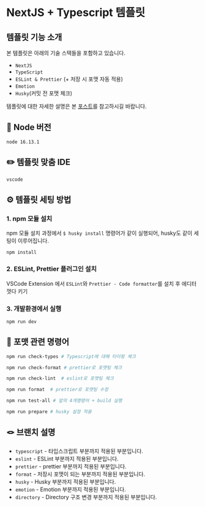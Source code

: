 # NextJS + Typescript 템플릿

## 템플릿 기능 소개

본 템플릿은 아래의 기술 스택들을 포함하고 있습니다.

- `NextJS`
- `TypeScript`
- `ESLint & Prettier` (+ 저장 시 포맷 자동 적용)
- `Emotion`
- `Husky`(커밋 전 포맷 체크)

템플릿에 대한 자세한 설명은 본 [포스트](https://velog.io/@seungchan__y/NextJS-Typescript-Template)를 참고하시길 바랍니다.

## 🍏 Node 버전

`node 16.13.1`

## ✏️ 템플릿 맞춤 IDE

`vscode`

## ⚙️ 템플릿 세팅 방법

### 1. npm 모듈 설치

npm 모듈 설치 과정에서 `$ husky install` 명령어가 같이 실행되어, husky도 같이 세팅이 이루어집니다.

```tsx
npm install
```

### 2. ESLint, Prettier 플러그인 설치

VSCode Extension 에서 `ESLint`와 `Prettier - Code formatter`를 설치 후 에디터 껏다 키기

### 3. 개발환경에서 실행

```tsx
npm run dev
```

## 🧾 포맷 관련 명령어

```bash
npm run check-types # Typescript에 대해 타이핑 체크

npm run check-format # prettier로 포맷팅 체크

npm run check-lint  # eslint로 포맷팅 체크

npm run format  # prettier로 포맷팅 수정

npm run test-all # 앞의 4개명령어 + build 실행

npm run prepare # husky 설정 적용
```

## 🪢 브랜치 설명

- `typescript` - 타입스크립트 부분까지 적용된 부분입니다.
- `eslint` - ESLint 부분까지 적용된 부분입니다.
- `prettier` - prettier 부분까지 적용된 부분입니다.
- `format` - 저장시 포맷이 되는 부분까지 적용된 부분입니다.
- `husky` - Husky 부분까지 적용된 부분입니다.
- `emotion` - Emotion 부분까지 적용된 부분입니다.
- `directory` - Directory 구조 변경 부분까지 적용된 부분입니다.
